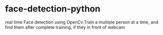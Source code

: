 # face-detection-python
real time Face detection using OpenCv.Train a multiple person at a time, and find them after complete training, if they in front of webcam
